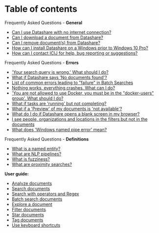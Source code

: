 # Table of contents

Frequently Asked Questions - **General**

* [Can I use Datashare with no internet connection?](https://icij.gitbook.io/datashare/faq/can-i-use-datashare-with-no-internet-connection)
* [Can I download a document from Datashare?](https://icij.gitbook.io/datashare/faq/can-i-download-a-document)
* [Can I remove document\(s\) from Datashare?](https://icij.gitbook.io/datashare/faq/can-i-remove-a-document-from-datashare)
* [How can I install Datashare on a Windows prior to Windows 10 Pro?](https://icij.gitbook.io/datashare/faq/how-can-i-install-datashare-on-a-windows-prior-to-windows-10-pro)
* [How can I contact ICIJ for help, bug reporting or suggestions?](https://icij.gitbook.io/datashare/faq/how-can-i-contact-icij-for-help-bug-reporting-or-suggestions)

Frequently Asked Questions - **Errors**

* ['Your search query is wrong.' What should I do?](https://icij.gitbook.io/datashare/faq/your-search-query-is-wrong)
* [What if Datashare says 'No documents found'?](https://icij.gitbook.io/datashare/faq/it-says-no-documents-found)
* [List of common errors leading to "failure" in Batch Searches](../faq-errors/list-of-common-errors-leading-to-failure-in-batch-searches.md)
* [Nothing works, everything crashes. What can I do?](https://icij.gitbook.io/datashare/faq/nothing-works-everything-crashes.-what-can-i-do)
* ['You are not allowed to use Docker, you must be in the "docker-users" group'. What should I do?](https://icij.gitbook.io/datashare/faq/you-are-not-allowed-to-use-docker-you-must-be-in-the-docker-users-group-.-what-should-i-do)
* [What if tasks are 'running' but not completing?](https://icij.gitbook.io/datashare/faq/tasks-are-running-but-not-completing)
* [What if a 'Preview' of my documents is 'not available'?](https://icij.gitbook.io/datashare/faq/i-dont-see-any-preview-of-my-document.)
* [What do I do if Datashare opens a blank screen in my browser?](https://icij.gitbook.io/datashare/faq/datashare-opens-a-blank-screen-in-my-browser.)
* [I see people, organizations and locations in the filters but not in the documents](https://icij.gitbook.io/datashare/faq/i-see-people-organizations-and-locations-in-the-filters-but-not-in-the-documents)
* [What does 'Windows named pipe error' mean?](https://icij.gitbook.io/datashare/faq/i-read-windows-named-pipe-error-...)

Frequently Asked Questions - **Definitions**

* [What is a named entity?](https://icij.gitbook.io/datashare/faq/what-is-a-named-entity)
* [What are NLP pipelines?](https://icij.gitbook.io/datashare/faq/what-are-nlp-pipelines)
* [What is fuzziness?](https://icij.gitbook.io/datashare/faq/what-is-fuzziness)
* [What are proximity searches?](https://icij.gitbook.io/datashare/faq/what-is-proximity-search)

**User guide:**

* [Analyze documents](https://icij.gitbook.io/datashare/all/analyze-documents)
* [Search documents](https://icij.gitbook.io/datashare/all/search-documents)
* [Search with operators and Regex](https://icij.gitbook.io/datashare/all/search-with-operators)
* [Batch search documents](https://icij.gitbook.io/datashare/all/batch-search-documents)
* [Explore a document](https://icij.gitbook.io/datashare/all/explore-a-document)
* [Filter documents](https://icij.gitbook.io/datashare/all/filter-documents)
* [Star documents](https://icij.gitbook.io/datashare/all/star-documents)
* [Tag documents](https://icij.gitbook.io/datashare/all/tag-documents)
* [Use keyboard shortcuts](https://icij.gitbook.io/datashare/all/use-keyboard-shortcuts)






